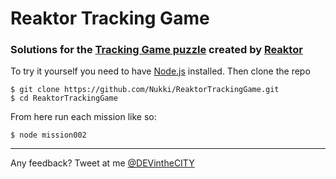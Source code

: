 # Reaktor Tracking Game
### Solutions for the [Tracking Game puzzle](https://tracking-game.reaktor.com/) created by [Reaktor](https://www.reaktor.com/)

To try it yourself you need to have [Node.js](https://nodejs.org/en/download/package-manager/) installed. Then clone the repo
```
$ git clone https://github.com/Nukki/ReaktorTrackingGame.git
$ cd ReaktorTrackingGame
```
From here run each mission like so:
```
$ node mission002
```
----------
Any feedback? Tweet at me [@DEVintheCITY](https://twitter.com/DEVintheCITY)
